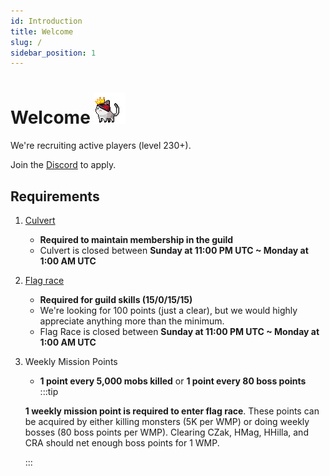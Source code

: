 ```yaml
---
id: Introduction
title: Welcome
slug: /
sidebar_position: 1
---
```


# Welcome ![Crowned cat](../static/img/crownedCat.gif)

We're recruiting active players (level 230+).

Join the [Discord](https://discord.gg/x7FCtCC) to apply.

## Requirements
1. [Culvert](./culvert)
   - **Required to maintain membership in the guild**
   - Culvert is closed between **Sunday at 11:00 PM UTC ~ Monday at 1:00 AM UTC**
2. [Flag race](./flag)
   - **Required for guild skills (15/0/15/15)**
   - We're looking for 100 points (just a clear), but we would highly appreciate anything more than the minimum.
   - Flag Race is closed between **Sunday at 11:00 PM UTC ~ Monday at 1:00 AM UTC**
3. Weekly Mission Points
   - **1 point every 5,000 mobs killed** or **1 point every 80 boss points**
    :::tip

    **1 weekly mission point is required to enter flag race**.
    These points can be acquired by either killing monsters (5K per WMP) or doing weekly bosses (80 boss points per WMP).
    Clearing CZak, HMag, HHilla, and CRA should net enough boss points for 1 WMP.

    :::
